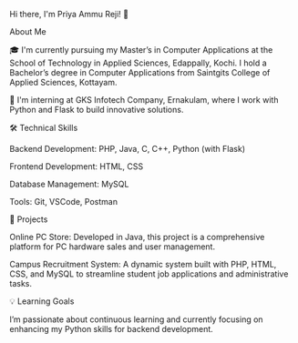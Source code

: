 Hi there, I'm Priya Ammu Reji! 👋

About Me

🎓 I'm currently pursuing my Master’s in Computer Applications at the School of Technology in Applied Sciences, Edappally, Kochi. I hold a Bachelor’s degree in Computer Applications from Saintgits College of Applied Sciences, Kottayam.

💼 I'm interning at GKS Infotech Company, Ernakulam, where I work with Python and Flask to build innovative solutions.

🛠️ Technical Skills

Backend Development: PHP, Java, C, C++, Python (with Flask)

Frontend Development: HTML, CSS

Database Management: MySQL

Tools: Git, VSCode, Postman

🚀 Projects

Online PC Store: Developed in Java, this project is a comprehensive platform for PC hardware sales and user management.

Campus Recruitment System: A dynamic system built with PHP, HTML, CSS, and MySQL to streamline student job applications and administrative tasks.


💡 Learning Goals

I’m passionate about continuous learning and currently focusing on enhancing my Python skills for backend development.

